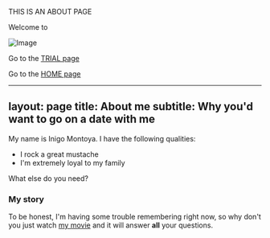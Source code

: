 <!-- Google Tag Manager -->
<script>(function(w,d,s,l,i){w[l]=w[l]||[];w[l].push({'gtm.start':
new Date().getTime(),event:'gtm.js'});var f=d.getElementsByTagName(s)[0],
j=d.createElement(s),dl=l!='dataLayer'?'&l='+l:'';j.async=true;j.src=
'https://www.googletagmanager.com/gtm.js?id='+i+dl;f.parentNode.insertBefore(j,f);
})(window,document,'script','dataLayer','GTM-MSFZV9R');</script>
<!-- End Google Tag Manager -->

THIS IS AN ABOUT PAGE

Welcome to

![Image](https://i.imgur.com/TreVNFN.png) 


Go to the [TRIAL page](http://jensrus.com/trial1)

Go to the [HOME page](http://jensrus.com/)

---
layout: page
title: About me
subtitle: Why you'd want to go on a date with me
---

My name is Inigo Montoya. I have the following qualities:

- I rock a great mustache
- I'm extremely loyal to my family

What else do you need?

### My story

To be honest, I'm having some trouble remembering right now, so why don't you just watch [my movie](https://en.wikipedia.org/wiki/The_Princess_Bride_%28film%29) and it will answer **all** your questions.

<!-- Google Tag Manager (noscript) -->
<noscript><iframe src="https://www.googletagmanager.com/ns.html?id=GTM-MSFZV9R"
height="0" width="0" style="display:none;visibility:hidden"></iframe></noscript>
<!-- End Google Tag Manager (noscript) -->
